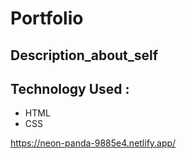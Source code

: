 # Portfolio

## Description_about_self

Technology Used :
-----------------
- HTML 
- CSS

https://neon-panda-9885e4.netlify.app/
